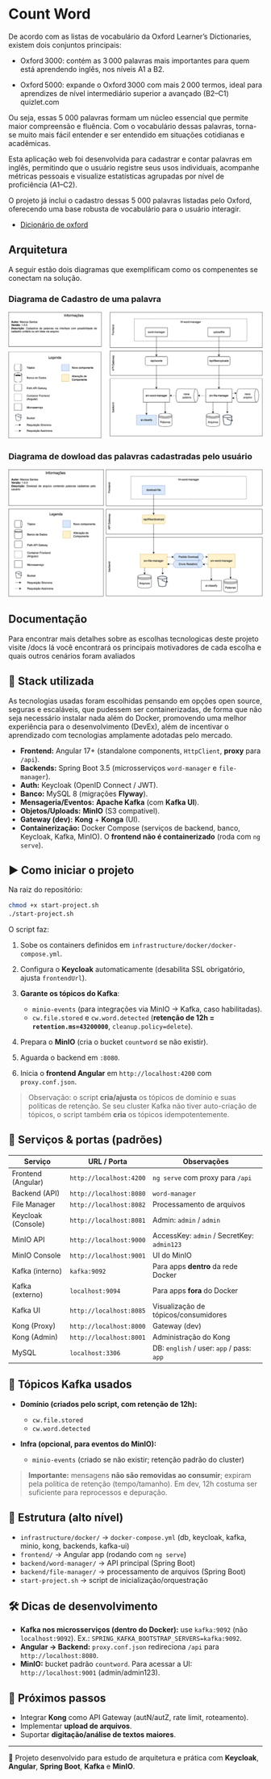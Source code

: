 # Count Word

De acordo com as listas de vocabulário da Oxford Learner’s Dictionaries, existem dois conjuntos principais:

- Oxford 3000: contém as 3 000 palavras mais importantes para quem está aprendendo inglês, nos níveis A1 a B2.

- Oxford 5000: expande o Oxford 3000 com mais 2 000 termos, ideal para aprendizes de nível intermediário superior a avançado (B2–C1) 
quizlet.com


Ou seja, essas 5 000 palavras formam um núcleo essencial que permite maior compreensão e fluência. Com o vocabulário dessas palavras, torna-se muito mais fácil entender e ser entendido em situações cotidianas e acadêmicas.

Esta aplicação web foi desenvolvida para cadastrar e contar palavras em inglês, permitindo que o usuário registre seus usos individuais, acompanhe métricas pessoais e visualize estatísticas agrupadas por nível de proficiência (A1–C2).

O projeto já inclui o cadastro dessas 5 000 palavras listadas pelo Oxford, oferecendo uma base robusta de vocabulário para o usuário interagir.

- [Dicionário de oxford](https://www.oxfordlearnersdictionaries.com/us/wordlists/oxford3000-5000)

## Arquitetura

A seguir estão dois diagramas que exemplificam como os compenentes se conectam na solução.



### Diagrama de Cadastro de uma palavra
![Arquitetura - Cadastro de Palavras](./images/solucoes_cadastro.png)



### Diagrama de dowload das palavras cadastradas pelo usuário
![Arquitetura - Dowload de Palavras](./images/solucoes_dowload.png)

## Documentação

Para encontrar mais detalhes sobre as escolhas tecnologicas deste projeto visite /docs lá você encontrará os principais motivadores de cada escolha e quais outros cenários foram avaliados


## 🚀 Stack utilizada

As tecnologias usadas foram escolhidas pensando em opções open source, seguras e escaláveis, que pudessem ser containerizadas, de forma que não seja necessário instalar nada além do Docker, promovendo uma melhor experiência para o desenvolvimento (DevEx), além de incentivar o aprendizado com tecnologias amplamente adotadas pelo mercado.

* **Frontend:** Angular 17+ (standalone components, `HttpClient`, **proxy** para `/api`).
* **Backends:** Spring Boot 3.5 (microsserviços `word-manager` e `file-manager`).
* **Auth:** Keycloak (OpenID Connect / JWT).
* **Banco:** MySQL 8 (migrações **Flyway**).
* **Mensageria/Eventos:** **Apache Kafka** (com **Kafka UI**).
* **Objetos/Uploads:** **MinIO** (S3 compatível).
* **Gateway (dev):** **Kong** + **Konga** (UI).
* **Containerização:** Docker Compose (serviços de backend, banco, Keycloak, Kafka, MinIO). O **frontend não é containerizado** (roda com `ng serve`).

## ▶️ Como iniciar o projeto

Na raiz do repositório:

```bash
chmod +x start-project.sh
./start-project.sh
```

O script faz:

1. Sobe os containers definidos em `infrastructure/docker/docker-compose.yml`.
2. Configura o **Keycloak** automaticamente (desabilita SSL obrigatório, ajusta `frontendUrl`).
3. **Garante os tópicos do Kafka**:

   * `minio-events` (para integrações via MinIO → Kafka, caso habilitadas).
   * `cw.file.stored` e `cw.word.detected` (**retenção de 12h = `retention.ms=43200000`**, `cleanup.policy=delete`).
4. Prepara o **MinIO** (cria o bucket `countword` se não existir).
5. Aguarda o backend em `:8080`.
6. Inicia o **frontend Angular** em `http://localhost:4200` com `proxy.conf.json`.

> Observação: o script **cria/ajusta** os tópicos de domínio e suas políticas de retenção.
> Se seu cluster Kafka não tiver auto-criação de tópicos, o script também **cria** os tópicos idempotentemente.

## 🔌 Serviços & portas (padrões)

| Serviço            | URL / Porta             | Observações                                |
| ------------------ | ----------------------- | ------------------------------------------ |
| Frontend (Angular) | `http://localhost:4200` | `ng serve` com proxy para `/api`           |
| Backend (API)      | `http://localhost:8080` | `word-manager`                             |
| File Manager       | `http://localhost:8082` | Processamento de arquivos                  |
| Keycloak (Console) | `http://localhost:8081` | Admin: `admin` / `admin`                   |
| MinIO API          | `http://localhost:9000` | AccessKey: `admin` / SecretKey: `admin123` |
| MinIO Console      | `http://localhost:9001` | UI do MinIO                                |
| Kafka (interno)    | `kafka:9092`            | Para apps **dentro** da rede Docker        |
| Kafka (externo)    | `localhost:9094`        | Para apps **fora** do Docker               |
| Kafka UI           | `http://localhost:8085` | Visualização de tópicos/consumidores       |
| Kong (Proxy)       | `http://localhost:8000` | Gateway (dev)                              |
| Kong (Admin)       | `http://localhost:8001` | Administração do Kong                      |
| MySQL              | `localhost:3306`        | DB: `english` / user: `app` / pass: `app`  |

## 🧵 Tópicos Kafka usados

* **Domínio (criados pelo script, com retenção de 12h):**

  * `cw.file.stored`
  * `cw.word.detected`
* **Infra (opcional, para eventos do MinIO):**

  * `minio-events` (criado se não existir; retenção padrão do cluster)

> **Importante:** mensagens **não são removidas ao consumir**; expiram pela política de retenção (tempo/tamanho).
> Em dev, 12h costuma ser suficiente para reprocessos e depuração.

## 📂 Estrutura (alto nível)

* `infrastructure/docker/` → `docker-compose.yml` (db, keycloak, kafka, minio, kong, backends, kafka-ui)
* `frontend/` → Angular app (rodando com `ng serve`)
* `backend/word-manager/` → API principal (Spring Boot)
* `backend/file-manager/` → processamento de arquivos (Spring Boot)
* `start-project.sh` → script de inicialização/orquestração

## 🛠️ Dicas de desenvolvimento

* **Kafka nos microsserviços (dentro do Docker):** use `kafka:9092` (não `localhost:9092`).
  Ex.: `SPRING_KAFKA_BOOTSTRAP_SERVERS=kafka:9092`.
* **Angular → Backend:** `proxy.conf.json` redireciona `/api` para `http://localhost:8080`.
* **MinIO:** bucket padrão `countword`. Para acessar a UI: `http://localhost:9001` (admin/admin123).

## 🔮 Próximos passos

* Integrar **Kong** como API Gateway (autN/autZ, rate limit, roteamento).
* Implementar **upload de arquivos**.
* Suportar **digitação/análise de textos maiores**.

---

👤 Projeto desenvolvido para estudo de arquitetura e prática com **Keycloak**, **Angular**, **Spring Boot**, **Kafka** e **MinIO**.

